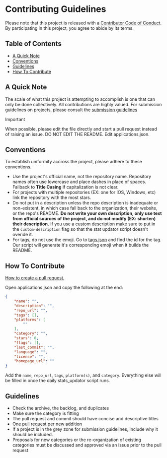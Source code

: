 
# Contributing Guidelines
Please note that this project is released with a [Contributor Code of Conduct](CODE_OF_CONDUCT.md). By participating in this project, you agree to abide by its terms.

## Table of Contents
- [A Quick Note](a-quick-note)
- [Conventions](conventions)
- [Guidelines](guidelines)
- [How To Contribute](how-to-contribute)

## A Quick Note
The scale of what this project is attempting to accomplish is one that can only be done collectively. All contributions are highly valued. For submission guidelines on projects, please consult the [submission guidelines](GUIDELINES.md)

>[!IMPORTANT]
>When possible, please edit the file directly and start a pull request instead of raising an issue. DO NOT EDIT THE README. Edit applications.json.

## Conventions
To establish uniformity accross the project, please adhere to these conventions.
- Use the project's official name, not the repository name. Repository names often use lowercase and place dashes in place of spaces. Fallback to **Title Casing** if capitalization is not clear. 
- For projects with multiple repositories (EX: one for IOS, Windows, etc) link the repository with the most stars.
- Do not put in a description unless the repo description is inadequate or non-existent, in which case fall back to the organization, their website, or the repo's README. **Do not write your own description, only use text from official sources of the project, and do not modify (EX: shorten) their description.** If you use a custom description make sure to put in the `custom-description` flag so that the stat updator script doesn't overide it. 
- For tags, do not use the emoji. Go to [tags.json](source/data/tags.json) and find the id for the tag. Our script will generate it's corresponding emoji when it builds the README. 

## How To Contribute
[How to create a pull request.](https://docs.github.com/en/pull-requests/collaborating-with-pull-requests/proposing-changes-to-your-work-with-pull-requests/creating-a-pull-request)

Open applications.json and copy the following at the end:
```json
{
    "name": "",
    "description": "",
    "repo_url": "",
    "tags": [],
    "platforms": [
        ""
    ],
    "category": "",
    "stars": 0,
    "flags": [],
    "last_commit": "",
    "language": "",
    "license": "",
    "homepage_url": ""
}
```

Add the `name`, `repo_url`, `tags`, `platform(s)`, and `category`. Everything else will be filled in once the daily stats_updator script runs. 

## Guidelines
- Check the archive, the backlog, and duplicates
- Make sure the category is fitting
- The pull request and commit should have concise and descriptive titles
- One pull request per new addition
- If a project is in the grey zone for submission guidelines, include why it should be included.
- Proposals for new categories or the re-organization of existing categories must be discussed and approved via an issue prior to the pull request
